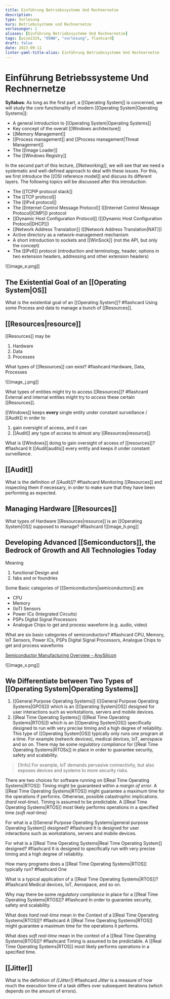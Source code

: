 ```yaml
---
title: Einführung Betriebssysteme Und Rechnernetze
description: 
type: Vorlesung
kurs: Betriebssysteme und Rechnernetze
vorlesungnr: 1
aliases: [Einführung Betriebssysteme Und Rechnernetze]
tags: [wise2324, "OSNW", "vorlesung", flashcard]
draft: false
date: 2023-09-11
linter-yaml-title-alias: Einführung Betriebssysteme Und Rechnernetze
---
```


# Einführung Betriebssysteme Und Rechnernetze

**Syllabus**: As long as the first part, a [[Operating System]] is concerned, we will study the core functionality of modern [[Operating System|Operating Systems]]:

- A general introduction to [[Operating System|Operating Systems]]
- Key concept of the overall [[Windows architecture]]
- [[Memory Management]]
- [[Process management]] and [[Process management|Threat Management]]
- The [[Image Loader]]
- The [[Windows Registry]]

In the second part of this lecture, *[[Networking]]*, we will see that we need a systematic and well-defined approach to deal with these issues. For this, we first introduce the [[OSI reference model]] and discuss its different layers. The following topics will be discussed after this introduction:

- The [[TCPIP protocol stack]]
- The [[TCP protocol]] 
- The [[IPv4 protocol]] 
- The [[Internet Control Message Protocol]] ([[Internet Control Message Protocol|ICMP]]) protocol
- [[Dynamic Host Configuration Protocol]] ([[Dynamic Host Configuration Protocol|DHCP]])
- [[Network Address Translation]] ([[Network Address Translation|NAT]])
- Active directory as a network-management mechanism
- A short introduction to sockets and [[WinSock]] (not the API, but only the concept)
- The [[IPv6]] protocol (introduction and terminology, header, options in two extension headers, addressing and other extension headers)

![[image_e.png]]

## The Existential Goal of an [[Operating System|OS]]

What is the existential goal of an [[Operating System]]? #flashcard
Using some Process and data to manage a bunch of [[Resources]].
<!--ID: 1705588835040-->


## [[Resources|resource]]

[[Resources]] may be

1. Hardware
2. Data
3. Processes

What types of [[Resources]] can exist? #flashcard 
Hardware, Data, Processes
<!--ID: 1705588835043-->


![[image_j.png]]

What types of entities might try to access [[Resources]]? #flashcard 
External and internal entities might try to *access* these certain [[Resources]].
<!--ID: 1705588835044-->


[[Windows]] keeps **every** single entity under constant surveillance / [[Audit]] in order to 
1. gain oversight of access, and it can
2. [[Audit]] any type of access to almost any [[Resources|resource]]. 

What is [[Windows]] doing to gain oversight of access of [[resources]]? #flashcard 
It [[Audit|audits]] every entity and keeps it under constant surveillance.
<!--ID: 1705588835045-->


## [[Audit]]

What is the definition of *[[Audit]]*? #flashcard 
Monitoring [[Resources]] and inspecting them if necessary, in order to make sure that they have been performing as expected.
<!--ID: 1705588835046-->


## Managing Hardware [[Resources]]

What types of Hardware [[Resources|resource]] is an [[Operating System|OS]] supposed to manage? #flashcard 
![[image_h.png]]
<!--ID: 1705588835047-->


## Developing Advanced [[Semiconductors]], the Bedrock of Growth and All Technologies Today

Meaning 

1. functional Design and 
2. fabs and or foundries

Some Basic categories of [[Semiconductors|semiconductors]] are

- CPU
- Memory
- (IoT) Sensors
- Power ICs (Integrated Circuits)
- PSPs Digital Signal Processors
- Analogue Chips to get and process waveform (e.g. audio, video)

What are six basic categories of semiconductors? #flashcard 
CPU, Memory, IoT Sensors, Power ICs, PSPs Digital Signal Processors, Analogue Chips to get and process waveforms
<!--ID: 1705588835048-->


[Semiconductor Manufacturing Overview - AnySilicon](https://anysilicon.com/semiconductor-manufacturing-overview/)

![[image_x.png]]

## We Differentiate between Two Types of [[Operating System|Operating Systems]]

1. [[General Purpose Operating Systems]] ([[General Purpose Operating Systems|GPOS]]) which is an [[Operating System|OS]] designed for user interactions such as workstations, servers and mobile devices.
2. [[Real Time Operating Systems]] ([[Real Time Operating Systems|RTOS]]) which is an [[Operating System|OS]] specifically designed to run with very precise timing and a high degree of reliability. This type of [[Operating System|OS]] typically only runs one program at a time. For example (network devices), medical devices, IoT, aerospace and so on. There may be some *regulatory compliance* for [[Real Time Operating Systems|RTOSs]] in place in order to guarantee security, safety and scalability.

> [!Info]
> For example, IoT demands pervasive connectivity, but also exposes devices and systems to more security risks.

There are two choices for software running on [[Real Time Operating Systems|RTOS]]: Timing might be guaranteed within a *margin of error*. A [[Real Time Operating Systems|RTOS]] might guarantee a maximum time for the operations if performs. Otherwise, possible catastrophic implications. (*hard real-time*).
Timing is assumed to be predictable. A [[Real Time Operating Systems|RTOS]] most likely performs operations in a specified time *(soft real-time)*

For what is a [[General Purpose Operating Systems|general purpose Operating System]] designed? #flashcard 
It is designed for user interactions such as workstations, servers and mobile devices.
<!--ID: 1705588835049-->


For what is a [[Real Time Operating Systems|Real Time Operating System]] designed? #flashcard 
It is designed to specifically run with very precise timing and a high degree of reliability.
<!--ID: 1705588835050-->


How many programs does a [[Real Time Operating Systems|RTOS]] typically run? #flashcard 
One
<!--ID: 1705588835051-->


What is a typical application of a [[Real Time Operating Systems|RTOS]]? #flashcard 
Medical devices, IoT, Aerospace, and so on.
<!--ID: 1705588835052-->


Why may there be some *regulatory compliance* in place for a [[Real Time Operating Systems|RTOS]]? #flashcard 
In order to guarantee security, safety and scalability.
<!--ID: 1705588835053-->


What does *hard real-time* mean in the Context of a [[Real Time Operating Systems|RTOS]]? #flashcard 
A [[Real Time Operating Systems|RTOS]] might guarantee a maximum time for the operations it performs.
<!--ID: 1705588835054-->


What does *soft real-time* mean in the context of a [[Real Time Operating Systems|RTOS]]? #flashcard 
Timing is assumed to be predictable. A [[Real Time Operating Systems|RTOS]] most likely performs operations in a specified time.
<!--ID: 1705588835055-->


## [[Jitter]]

What is the definition of *[[Jitter]]* #flashcard 
*Jitter* is a measure of how much the execution time of a task differs over subsequent iterations (which depends on the amount of errors).
<!--ID: 1705588835056-->
